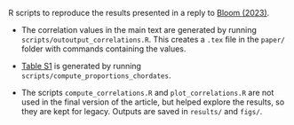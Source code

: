 R scripts to reproduce the results presented in a reply to [Bloom (2023)](https://doi.org/10.1093/ve/vead050).

-  The correlation values in the main text are generated by running `scripts/outoutput_correlations.R`. This creates a `.tex` file in the `paper/` folder with commands containing the values. 

-  [Table S1](https://github.com/flodebarre/Huanan-env_Bloom-reply/blob/main/results/prop-chordates_human.csv) is generated by running `scripts/compute_proportions_chordates`. 

-  The scripts `compute_correlations.R` and `plot_correlations.R` are not used in the final version of the article, but helped explore the results, so they are kept for legacy. Outputs are saved in `results/` and `figs/`. 
